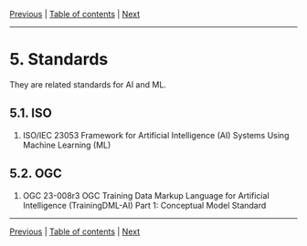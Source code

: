 [Previous](background.md) | [Table of contents](README.md) | [Next](initiatives-and-programs.md)

***
# 5. Standards
They are related standards for AI and ML.

## 5.1. ISO
1. ISO/IEC 23053 Framework for Artificial Intelligence (AI) Systems Using Machine Learning (ML)

## 5.2. OGC
1. OGC 23-008r3 OGC Training Data Markup Language for Artificial Intelligence (TrainingDML-AI) Part 1: Conceptual Model Standard

***
[Previous](background.md) | [Table of contents](README.md) | [Next](initiatives-and-programs.md)

